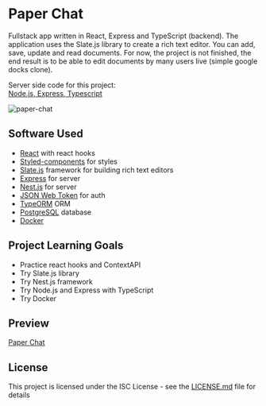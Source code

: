 # Paper Chat

Fullstack app written in React, Express and TypeScript (backend). The application uses the Slate.js library to create a rich text editor. You can add, save, update and read documents. For now, the project is not finished, the end result is to be able to edit documents by many users live (simple google docks clone).

Server side code for this project:  
[Node.js, Express, Typescript](https://github.com/bartstc/paper-chat-server-typescript)

![paper-chat](https://user-images.githubusercontent.com/42715741/61172198-5fe94c80-a581-11e9-9051-4ffe16294631.png)

## Software Used

* [React](https://reactjs.org/) with react hooks
* [Styled-components](https://www.styled-components.com/) for styles
* [Slate.js](https://www.slatejs.org/#/rich-text) framework for building rich text editors
* [Express](https://expressjs.com/) for server
* [Nest.js](https://nestjs.com/) for server
* [JSON Web Token](https://jwt.io/) for auth
* [TypeORM](https://typeorm.io/#/) ORM
* [PostgreSQL](https://www.postgresql.org/) database
* [Docker](https://www.docker.com/)

## Project Learning Goals

* Practice react hooks and ContextAPI
* Try Slate.js library
* Try Nest.js framework
* Try Node.js and Express with TypeScript
* Try Docker

## Preview

[Paper Chat](https://radiant-taiga-70232.herokuapp.com/)

## License

This project is licensed under the ISC License - see the [LICENSE.md](LICENSE.md) file for details
